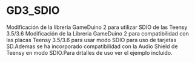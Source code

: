 # GD3_SDIO
Modificación de la libreria GameDuino 2 para utilizar SDIO de las Teensy 3.5/3.6
Modificación de la Libreria GameDuino 2 para compatibilidad con las placas Teensy 3.5/3.6 para usar modo SDIO para uso de tarjetas SD.Ademas se ha incorporado compatibilidad con la Audio Shield de Teensy en modo SDIO.Para drtalles de uso ver el ejemplo incluido.
